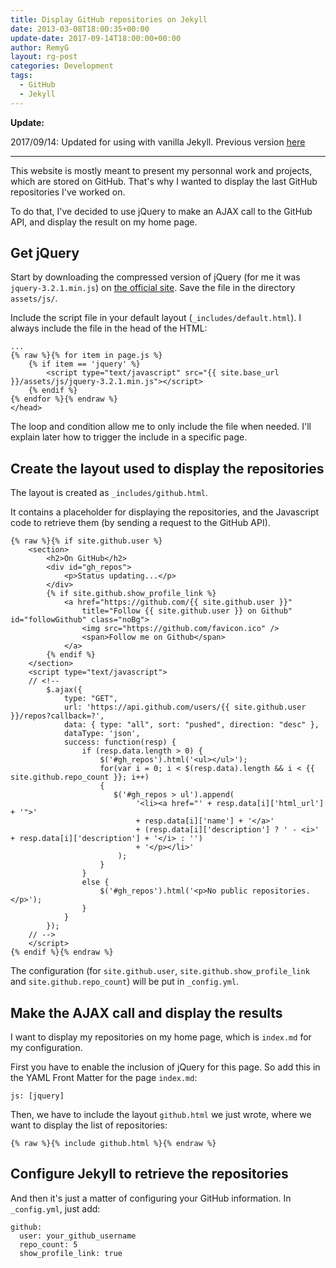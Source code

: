 ```yaml
---
title: Display GitHub repositories on Jekyll
date: 2013-03-08T18:00:35+00:00
update-date: 2017-09-14T18:00:00+00:00
author: RemyG
layout: rg-post
categories: Development
tags:
  - GitHub
  - Jekyll
---
```


**Update:**

2017/09/14: Updated for using with vanilla Jekyll. Previous version [here](/blog/2013/03/08/display-github-repositories-on-jekyll-previous/)

***

This website is mostly meant to present my personnal work and projects, which are stored on GitHub. That's why I wanted to display the last GitHub repositories I've worked on.

To do that, I've decided to use jQuery to make an AJAX call to the GitHub API, and display the result on my home page.

<!--more-->

## Get jQuery

Start by downloading the compressed version of jQuery (for me it was ```jquery-3.2.1.min.js```) on [the official site](http://jquery.com/download/). Save the file in the directory ```assets/js/```.

Include the script file in your default layout (```_includes/default.html```). I always include the file in the head of the HTML:

```liquid
...
{% raw %}{% for item in page.js %}
    {% if item == 'jquery' %}
        <script type="text/javascript" src="{{ site.base_url }}/assets/js/jquery-3.2.1.min.js"></script>
    {% endif %}
{% endfor %}{% endraw %}
</head>
```

The loop and condition allow me to only include the file when needed. I'll explain later how to trigger the include in a specific page.

## Create the layout used to display the repositories

The layout is created as ```_includes/github.html```.

It contains a placeholder for displaying the repositories, and the Javascript code to retrieve them (by sending a request to the GitHub API).

```liquid
{% raw %}{% if site.github.user %}
    <section>
        <h2>On GitHub</h2>
        <div id="gh_repos">
            <p>Status updating...</p>
        </div>
        {% if site.github.show_profile_link %}
            <a href="https://github.com/{{ site.github.user }}"
                title="Follow {{ site.github.user }} on Github" id="followGithub" class="noBg">
                <img src="https://github.com/favicon.ico" />
                <span>Follow me on Github</span>
            </a>
        {% endif %}
    </section>
    <script type="text/javascript">
    // <!--
        $.ajax({
            type: "GET",
            url: 'https://api.github.com/users/{{ site.github.user }}/repos?callback=?',
            data: { type: "all", sort: "pushed", direction: "desc" },
            dataType: 'json',
            success: function(resp) {
                if (resp.data.length > 0) {
                    $('#gh_repos').html('<ul></ul>');
                    for(var i = 0; i < $(resp.data).length && i < {{ site.github.repo_count }}; i++)
                    {
                       $('#gh_repos > ul').append(
                            '<li><a href="' + resp.data[i]['html_url'] + '">'
                            + resp.data[i]['name'] + '</a>'
                            + (resp.data[i]['description'] ? ' - <i>' + resp.data[i]['description'] + '</i> : '')
                            + '</p></li>'
                        );
                    }
                }
                else {
                    $('#gh_repos').html('<p>No public repositories.</p>');
                }
            }
        });
    // -->
    </script>
{% endif %}{% endraw %}
```

The configuration (for ```site.github.user```, ```site.github.show_profile_link``` and ```site.github.repo_count```) will be put in ```_config.yml```.

## Make the AJAX call and display the results

I want to display my repositories on my home page, which is ```index.md``` for my configuration.

First you have to enable the inclusion of jQuery for this page. So add this in the YAML Front Matter for the page ```index.md```:

```
js: [jquery]
```

Then, we have to include the layout ```github.html``` we just wrote, where we want to display the list of repositories:

```liquid
{% raw %}{% include github.html %}{% endraw %}
```

## Configure Jekyll to retrieve the repositories

And then it's just a matter of configuring your GitHub information. In ```_config.yml```, just add:

```
github:
  user: your_github_username
  repo_count: 5
  show_profile_link: true
```
